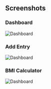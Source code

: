 ## Screenshots

### Dashboard
![Dashboard](https://github.com/Ahmadh24/Health-Monitor-App/blob/main/Screenshots/Screenshot%202024-12-08%20at%208.22.13%E2%80%AFPM.png)


### Add Entry
![Dashboard](https://github.com/Ahmadh24/Health-Monitor-App/blob/main/Screenshots/Screenshot%202024-12-08%20at%208.39.04%E2%80%AFPM.png)


### BMI Calculator
![Dashboard](https://github.com/Ahmadh24/Health-Monitor-App/blob/main/Screenshots/Screenshot%202024-12-08%20at%208.39.41%E2%80%AFPM.png)
